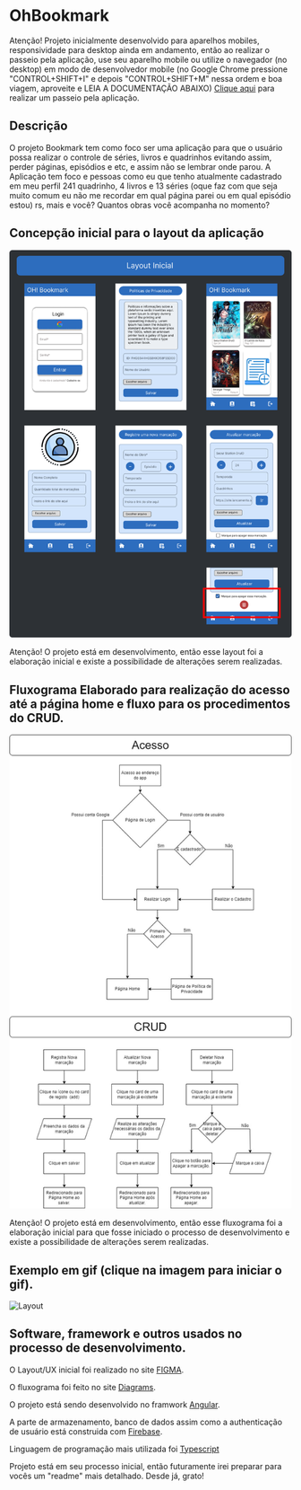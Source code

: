 # OhBookmark 

 Atenção! Projeto inicialmente desenvolvido para aparelhos mobiles, responsividade para desktop ainda em andamento, então ao realizar o passeio pela aplicação, use seu aparelho mobile ou utilize o navegador (no desktop) em modo de desenvolvedor mobile (no Google Chrome pressione "CONTROL+SHIFT+I" e depois "CONTROL+SHIFT+M" nessa ordem e boa viagem, aproveite e LEIA A DOCUMENTAÇÃO ABAIXO) [Clique aqui](oh-bookmark.web.app/paginas/login) para realizar um passeio pela aplicação.

## Descrição

 O projeto Bookmark tem como foco ser uma aplicação para que o usuário possa realizar o controle de séries, livros e quadrinhos evitando assim, perder páginas, episódios e etc, e assim não se lembrar onde parou. A Aplicação tem foco e pessoas como eu que tenho atualmente cadastrado em meu perfil 241 quadrinho, 4 livros e 13 séries (oque faz com que seja muito comum eu não me recordar em qual página parei ou em qual episódio estou) rs, mais e você? Quantos obras você acompanha no momento?

## Concepção inicial para o layout da aplicação
<img src="arquivos_readme/Component 1 (2).png" alt="Layout">

 Atenção! O projeto está em desenvolvimento, então esse layout foi a elaboração inicial e existe a possibilidade de alterações serem realizadas.

## Fluxograma Elaborado para realização do acesso até a página home e fluxo para os procedimentos do CRUD.
<img src="arquivos_readme/Diagrama.jpg" alt="Fluxograma">

Atenção! O projeto está em desenvolvimento, então esse fluxograma foi a elaboração inicial para que fosse iniciado o processo de desenvolvimento e existe a possibilidade de alterações serem realizadas.

## Exemplo em gif (clique na imagem para iniciar o gif).

<img src="arquivos_readme/mobile_bokkmark.gif" alt="Layout">

## Software, framework e outros usados no processo de desenvolvimento.

 O Layout/UX inicial foi realizado no site [FIGMA](https://www.figma.com/).

 O fluxograma foi feito no site [Diagrams](https://www.diagrams.net/).

 O projeto está sendo desenvolvido no framwork [Angular](https://angular.io/).

 A parte de armazenamento, banco de dados assim como a authenticação de usuário está construida com [Firebase](https://firebase.google.com/?hl=pt-br).

 Linguagem de programação mais utilizada foi [Typescript](https://www.typescriptlang.org/)

 Projeto está em seu processo inicial, então futuramente irei preparar para vocês um "readme" mais detalhado. Desde já, grato!
